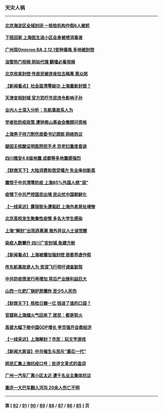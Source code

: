 ### 天灾人祸
---
#### [北京海淀区全域封闭 一核检机构作假6人被抓](../../pages/ncid280/n13742147.md?05212045) 
#### [下班回家 上海医生进小区全身被喷消毒液](../../pages/ncid280/n13742114.md?05212045) 
#### [广州现Omicron BA.2.12.1变种毒株 多地被封控](../../pages/ncid280/n13742084.md?05212045) 
#### [油管热门视频 网站代理 翻墙必看视频](http://209.222.30.114:81/youtube.html?05212045)
#### [北京收紧封控 传居民被连夜拉去隔离 惹众怒](../../pages/ncid280/n13741578.md?05212045) 
#### [【新闻看点】社会面清零破功 上海重新封锁？](../../pages/ncid280/n13741869.md?05212045) 
#### [天津变相封城 官方恐吓市民违令影响子孙](../../pages/ncid280/n13741822.md?05212045) 
#### [业内人士深入分析：东航事故系人为](../../pages/ncid280/n13741672.md?05212045) 
#### [学者批防疫政策 遭钟南山基金会撤顾问资格](../../pages/ncid280/n13741527.md?05212045) 
#### [上海男子持刀割伤居委书记颈部 网络热议](../../pages/ncid280/n13741445.md?05212045) 
#### [疑因无核酸证明医院拒手术 京老妇重度昏迷](../../pages/ncid280/n13741364.md?05212045) 
#### [四川雅安4.8级地震 成都等多地震感强烈](../../pages/ncid280/n13741156.md?05212045) 
#### [【财商天下】大陆消费和信贷塌方 失业率创新高](../../pages/ncid280/n13741053.md?05212045) 
#### [震惊于中共清零防疫 上海85%外国人想“润”](../../pages/ncid280/n13740877.md?05212045) 
#### [疫情下中共严控国民出境 民众忧中国朝鲜化](../../pages/ncid280/n13740920.md?05212045) 
#### [【一线采访】露宿街头遭驱赶 上海外卖哥处境惨](../../pages/ncid280/n13739985.md?05212045) 
#### [北京高校发生聚集性疫情 多名大学生感染](../../pages/ncid280/n13740699.md?05212045) 
#### [上海“解封”出现逃离潮 海外异议人士谈觉醒](../../pages/ncid280/n13740625.md?05212045) 
#### [染疫人数攀升 四川广安封城 急建方舱](../../pages/ncid280/n13740581.md?05212045) 
#### [【新闻看点】上海被爆加强封控 居委弄虚作假](../../pages/ncid280/n13740247.md?05212045) 
#### [传东航事故是人为 资深飞行师吁调查副驾](../../pages/ncid280/n13740449.md?05212045) 
#### [中共防疫债发行再增加 背后产业链利益巨大](../../pages/ncid280/n13740260.md?05212045) 
#### [山西一化肥厂锅炉房爆炸 至少5人死伤](../../pages/ncid280/n13740340.md?05212045) 
#### [【财商天下】核检日赚一亿 钱进了谁的口袋？](../../pages/ncid280/n13740132.md?05212045) 
#### [官媒称上海烟火气回来了 居民：都是怒火](../../pages/ncid280/n13740202.md?05212045) 
#### [高盛大幅下修中国GDP增长 李克强开会救经济](../../pages/ncid280/n13739993.md?05212045) 
#### [【一线采访】上海解封？市民：玩文字游戏](../../pages/ncid280/n13740061.md?05212045) 
#### [【新闻大家谈】中共催生与民斥“最后一代”](../../pages/ncid280/n13739992.md?05212045) 
#### [网民汇集上海抗疫口号：批评文革式的滥词](../../pages/ncid280/n13739682.md?05212045) 
#### [广州一汽车厂离小区太近 遭千名业主集体抗议](../../pages/ncid280/n13739826.md?05212045) 
#### [重庆一大巴车翻入河沟 20余人伤亡不明](../../pages/ncid280/n13739873.md?05212045) 

---
#### 第 [ [92](./92.md?05212045) / [91](./91.md?05212045) / [90](./90.md?05212045) / [89](./89.md?05212045) / [88](./88.md?05212045) / [87](./87.md?05212045) / [86](./86.md?05212045) / [85](./85.md?05212045) ] 页
